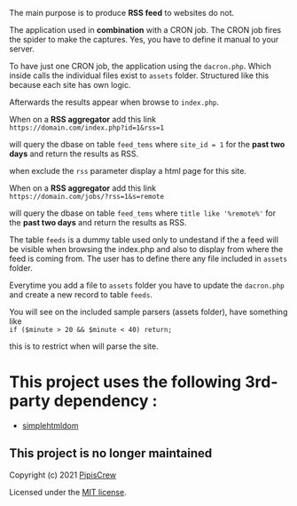 The main purpose is to produce **RSS feed** to websites do not.

The application used in **combination** with a CRON job. The CRON job fires the spider to make the captures. Yes, you have to define it manual to your server.  

To have just one CRON job, the application using the `dacron.php`. Which inside calls the individual files exist to `assets` folder. Structured like this because each site has own logic.  

Afterwards the results appear when browse to `index.php`.  

When on a **RSS aggregator** add this link  
`https://domain.com/index.php?id=1&rss=1`

will query the dbase on table `feed_tems` where `site_id = 1` for the **past two days** and return the results as RSS.

when exclude the `rss` parameter display a html page for this site.

When on a **RSS aggregator** add this link  
`https://domain.com/jobs/?rss=1&s=remote`

will query the dbase on table `feed_tems` where `title like '%remote%'` for the **past two days** and return the results as RSS.

The table `feeds` is a dummy table used only to undestand if the a feed will be visible when browsing the index.php and also to display from where the feed is coming from. The user has to define there any file included in `assets` folder.  

Everytime you add a file to `assets` folder you have to update the `dacron.php` and create a new record to table `feeds`.  

You will see on the included sample parsers (assets folder), have something like   
`if ($minute > 20 && $minute < 40)
	return;`  

this is to restrict when will parse the site.  


# This project uses the following 3rd-party dependency :  
* [simplehtmldom](http://sourceforge.net/projects/simplehtmldom/)


## This project is no longer maintained  

Copyright (c) 2021 [PipisCrew](http://pipiscrew.com)

Licensed under the [MIT license](http://www.opensource.org/licenses/mit-license.php).
